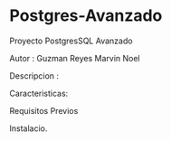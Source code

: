 # Postgres-Avanzado
Proyecto PostgresSQL Avanzado

Autor : Guzman Reyes Marvin Noel

Descripcion :


Caracteristicas:

Requisitos Previos

Instalacio.
